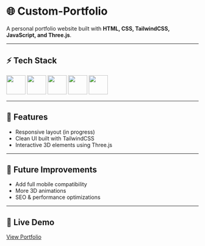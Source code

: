 # 🌐 Custom-Portfolio

A personal portfolio website built with **HTML, CSS, TailwindCSS, JavaScript, and Three.js**.

---

## ⚡ Tech Stack
<p>
  <img src="https://skillicons.dev/icons?i=html" width="50" />
  <img src="https://skillicons.dev/icons?i=css" width="50" />
  <img src="https://skillicons.dev/icons?i=tailwind" width="50" />
  <img src="https://skillicons.dev/icons?i=js" width="50" />
  <img src="https://cdn.jsdelivr.net/gh/devicons/devicon/icons/threejs/threejs-original.svg" width="50" />
</p>

---

## 📌 Features
- Responsive layout (in progress)
- Clean UI built with TailwindCSS
- Interactive 3D elements using Three.js

---

## 🔮 Future Improvements
- Add full mobile compatibility  
- More 3D animations  
- SEO & performance optimizations  

---

## 🚀 Live Demo
[View Portfolio](https://zaidwebapp.netlify.app/)

